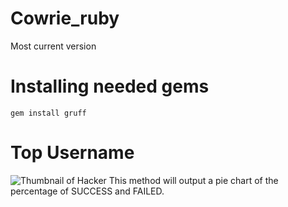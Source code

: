 # Cowrie_ruby
Most current version

# Installing needed gems
```gem install gruff```


# Top Username


![Thumbnail of Hacker](https://i.imgur.com/P8Ri1cl.png=100x100)
This method will output a pie chart of the percentage of SUCCESS and FAILED.
